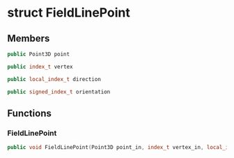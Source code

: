 # struct FieldLinePoint

## Members

```cpp
public Point3D point

```

```cpp
public index_t vertex

```

```cpp
public local_index_t direction

```

```cpp
public signed_index_t orientation

```

## Functions

### FieldLinePoint

```cpp
public void FieldLinePoint(Point3D point_in, index_t vertex_in, local_index_t direction_in, signed_index_t orientation_in)
```
